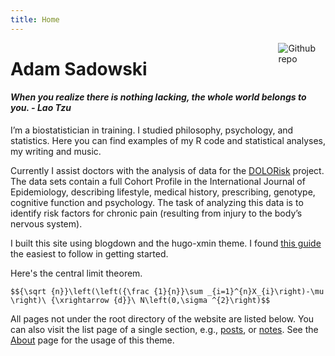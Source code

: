 ```yaml
---
title: Home
---
```


[<img src="https://simpleicons.org/icons/github.svg" style="max-width:15%;min-width:40px;float:right;" alt="Github repo" />](https://github.com/yihui/hugo-xmin)

# Adam Sadowski

#### _When you realize there is nothing lacking, the whole world belongs to you. - Lao Tzu_

I’m a biostatistician in training. I studied philosophy, psychology, and statistics. Here you can find examples of my R code and statistical analyses, my writing and music.

Currently I assist doctors with the analysis of data for the [DOLORisk](http://dolorisk.eu/) project. The data sets contain a full Cohort Profile in the International Journal of Epidemiology, describing lifestyle, medical history, prescribing, genotype, cognitive function and psychology. The task of analyzing this data is to identify risk factors for chronic pain (resulting from injury to the body’s nervous system).

I built this site using blogdown and the hugo-xmin theme. I found [this guide](https://alison.rbind.io/post/up-and-running-with-blogdown/) the easiest to follow in getting started.

Here's the central limit theorem.

`$${\sqrt {n}}\left(\left({\frac {1}{n}}\sum _{i=1}^{n}X_{i}\right)-\mu \right)\ {\xrightarrow {d}}\ N\left(0,\sigma ^{2}\right)$$`

All pages not under the root directory of the website are listed below. You can also visit the list page of a single section, e.g., [posts](/post/), or [notes](/note/). See the [About](/about/) page for the usage of this theme.
